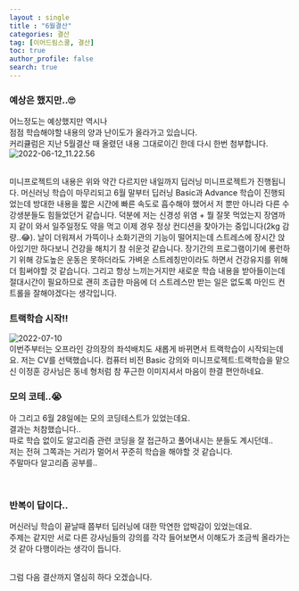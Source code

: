 ```yaml
---
layout : single
title : "6월결산"
categories: 결산
tag: [이어드림스쿨, 결산]
toc: true
author_profile: false
search: true
---
```


### 예상은 했지만..🙄
어느정도는 예상했지만 역시나  
점점 학습해야할 내용의 양과 난이도가 올라가고 있습니다.  
커리큘럼은 지난 5월결산 때 올렸던 내용 그대로이긴 한데 다시 한번 첨부합니다.
<img src="../../images/2022-06-12-third/2022-06-12_11.22.56.png" alt="2022-06-12_11.22.56" style="zoom:100%;" />

<br/>
미니프로젝트의 내용은 위와 약간 다르지만 내일까지 딥러닝 미니프로젝트가 진행됩니다.  
머신러닝 학습이 마무리되고 6월 말부터 딥러닝 Basic과 Advance 학습이 진행되었는데 방대한 내용을 짧은 시간에 빠른 속도로 흡수해야 했어서 저 뿐만 아니라 다른 수강생분들도 힘들었던거 같습니다.  
덕분에 저는 신경성 위염 + 뭘 잘못 먹었는지 장염까지 같이 와서 일주일정도 약을 먹고 이제 경우 정상 컨디션을 찾아가는 중입니다(2kg 감량..😂).  
날이 더워져서 가뜩이나 소화기관의 기능이 떨어지는데 스트레스에 장시간 앉아있기만 하다보니 건강을 해치기 참 쉬운것 같습니다.  
장기간의 프로그램이기에 롱런하기 위해 강도높은 운동은 못하더라도 가벼운 스트레칭만이라도 하면서 건강유지를 위해 더 힘써야할 것 같습니다.  
그리고 항상 느끼는거지만 새로운 학습 내용을 받아들이는데 절대시간이 필요하므로 괜히 조급한 마음에 더 스트레스만 받는 일은 없도록 마인드 컨트롤을 잘해야겠다는 생각입니다. 
<br/>

### 트랙학습 시작!!
<img src="../../images/2022-07-10-6월결산/2022-07-10.png" alt="2022-07-10" style="zoom:100%;" />
<br/>
이번주부터는 오프라인 강의장의 좌석배치도 새롭게 바뀌면서 트랙학습이 시작되는데요.  
저는 CV를 선택했습니다.  
컴퓨터 비전 Basic 강의와 미니프로젝트:트랙학습을 맡으신 이정훈 강사님은 동네 형처럼 참 푸근한 이미지셔서 마음이 한결 편안하네요.  

<br/>

### 모의 코테..😭
아 그리고 6월 28일에는 모의 코딩테스트가 있었는데요.  
결과는 처참했습니다..  
따로 학습 없이도 알고리즘 관련 코딩을 잘 접근하고 풀어내시는 분들도 계시던데..  
저는 전혀 그쪽과는 거리가 멀어서 꾸준히 학습을 해야할 것 같습니다.  
주말마다 알고리즘 공부를..  

<br/>

### 반복이 답이다..
머신러닝 학습이 끝날때 쯤부터 딥러닝에 대한 막연한 압박감이 있었는데요.  
주제는 같지만 서로 다른 강사님들의 강의를 각각 들어보면서 이해도가 조금씩 올라가는 것 같아 다행이라는 생각이 듭니다.  

<br/>
그럼 다음 결산까지 열심히 하다 오겠습니다.
